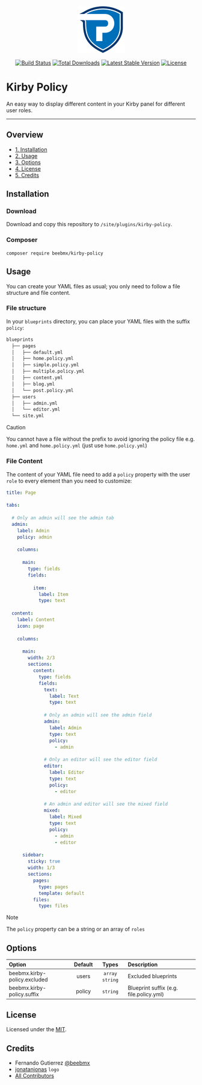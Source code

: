 <p align="center"><a href="https://beebmx.github.io/kirby-policy" target="_blank" rel="noopener"><img src="https://github.com/beebmx/kirby-policy/blob/main/assets/logo.svg?raw=true" width="125" alt="Kirby Policy Logo"></a></p>

<p align="center">
<a href="https://github.com/beebmx/kirby-policy/actions"><img src="https://img.shields.io/github/actions/workflow/status/beebmx/kirby-policy/tests.yml?branch=main" alt="Build Status"></a>
<a href="https://packagist.org/packages/beebmx/kirby-policy"><img src="https://poser.pugx.org/beebmx/kirby-policy/downloads" alt="Total Downloads"></a>
<a href="https://packagist.org/packages/beebmx/kirby-policy"><img src="https://poser.pugx.org/beebmx/kirby-policy/v" alt="Latest Stable Version"></a>
<a href="https://packagist.org/packages/beebmx/kirby-policy"><img src="https://poser.pugx.org/beebmx/kirby-policy/license" alt="License"></a>
</p>

# Kirby Policy

An easy way to display different content in your Kirby panel for different user roles.

****

## Overview

- [1. Installation](#installation)
- [2. Usage](#usage)
- [3. Options](#options)
- [4. License](#license)
- [5. Credits](#credits)

## Installation

### Download

Download and copy this repository to `/site/plugins/kirby-policy`.

### Composer

```
composer require beebmx/kirby-policy
```

## Usage

You can create your YAML files as usual; you only need to follow a file structure and file content.

### File structure

In your `blueprints` directory, you can place your YAML files with the suffix `policy`:

```md
blueprints
  ├── pages
  │   ├── default.yml
  │   ├── home.policy.yml
  │   ├── simple.policy.yml
  │   ├── multiple.policy.yml
  │   ├── content.yml
  │   ├── blog.yml
  │   └── post.policy.yml
  ├── users
  │   ├── admin.yml
  │   └── editor.yml
  └── site.yml
```

> [!CAUTION]
> You cannot have a file without the prefix to avoid ignoring the policy file
> e.g. `home.yml` and `home.policy.yml` (just use `home.policy.yml`)

### File Content

The content of your YAML file need to add a `policy` property with the user `role` to every element than you need to customize:

```yaml
title: Page

tabs:

  # Only an admin will see the admin tab
  admin:
    label: Admin
    policy: admin

    columns:

      main:
        type: fields
        fields:

          item:
            label: Item
            type: text

  content:
    label: Content
    icon: page

    columns:

      main:
        width: 2/3
        sections:
          content:
            type: fields
            fields:
              text:
                label: Text
                type: text

              # Only an admin will see the admin field
              admin:
                label: Admin
                type: text
                policy:
                  - admin

              # Only an editor will see the editor field
              editor:
                label: Editor
                type: text
                policy:
                  - editor

              # An admin and editor will see the mixed field
              mixed:
                label: Mixed
                type: text
                policy:
                  - admin
                  - editor

      sidebar:
        sticky: true
        width: 1/3
        sections:
          pages:
            type: pages
            template: default
          files:
            type: files

```

> [!NOTE]
> The `policy` property can be a string or an array of `roles`

## Options

| Option                       | Default |      Types       | Description                             |
|:-----------------------------|:-------:|:----------------:|:----------------------------------------|
| beebmx.kirby-policy.excluded |  users  | `array` `string` | Excluded blueprints                     |
| beebmx.kirby-policy.suffix   | policy  |     `string`     | Blueprint suffix (e.g. file.policy.yml) |


## License

Licensed under the [MIT](LICENSE.md).

## Credits

- Fernando Gutierrez [@beebmx](https://github.com/beebmx)
- [jonatanjonas](https://github.com/jonatanjonas) `logo`
- [All Contributors](../../contributors)
